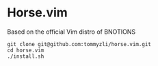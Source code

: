 Horse.vim
=========

Based on the official Vim distro of BNOTIONS


```
git clone git@github.com:tommyzli/horse.vim.git
cd horse.vim
./install.sh
```
